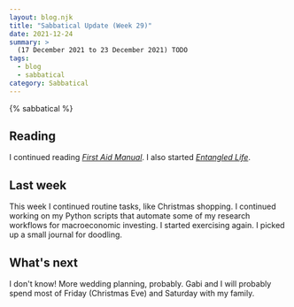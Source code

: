 ```yaml
---
layout: blog.njk
title: "Sabbatical Update (Week 29)"
date: 2021-12-24
summary: >
  (17 December 2021 to 23 December 2021) TODO
tags:
  - blog
  - sabbatical
category: Sabbatical
---
```


{% sabbatical %}

## Reading

I continued reading [*First Aid Manual*][firstaid]. I also started
[*Entangled Life*][fungi].

[firstaid]: https://www.dk.com/us/book/9781465419507-acep-first-aid-manual-5th-edition/
[fungi]: https://www.merlinsheldrake.com/entangled-life

## Last week

This week I continued routine tasks, like Christmas shopping.
I continued working on my Python scripts that automate some
of my research workflows for macroeconomic investing. I started
exercising again. I picked up a small journal for doodling.

## What's next

I don't know! More wedding planning, probably. Gabi and I
will probably spend most of Friday (Christmas Eve) and Saturday
with my family.
